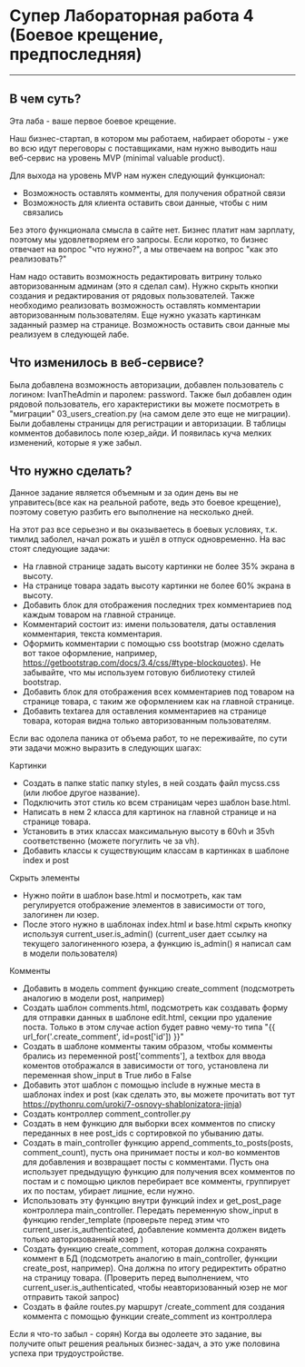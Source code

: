# Супер Лабораторная работа 4 (Боевое крещение, предпоследняя)
___
## В чем суть?
Эта лаба - ваше первое боевое крещение.

Наш бизнес-стартап, в котором мы работаем, набирает обороты - уже во всю идут переговоры с поставщиками, нам нужно выводить наш веб-сервис на уровень MVP (minimal valuable product).

Для выхода на уровень MVP нам нужен следующий функционал:
- Возможность оставлять комменты, для получения обратной связи
- Возможность для клиента оставить свои данные, чтобы с ним связались

Без этого функционала смысла в сайте нет. Бизнес платит нам зарплату, поэтому мы удовлетворяем его запросы.
Если коротко, то бизнес отвечает на вопрос "что нужно?", а мы отвечаем на вопрос "как это реализовать?"

Нам надо оставить возможность редактировать витрину только авторизованным админам (это я сделал сам).
Нужно скрыть кнопки создания и редактирования от рядовых пользователей.
Также необходимо реализовать возможность оставлять комментарии авторизованным пользователям.
Еще нужно указать картинкам заданный размер на странице.
Возможность оставить свои данные мы реализуем в следующей лабе.

## Что изменилось в веб-сервисе?
Была добавлена возможность авторизации, добавлен пользователь с логином: IvanTheAdmin и паролем: password.
Также был добавлен один рядовой пользователь, его характеристики вы можете посмотреть в "миграции" 03_users_creation.py (на самом деле это еще не миграции).
Были добавлены страницы для регистрации и авторизации.
В таблицы комментов добавилось поле юзер_айди.
И появилась куча мелких изменений, которые я уже забыл.

## Что нужно сделать?
Данное задание является объемным и за один день вы не управитесь(все как на реальной работе, ведь это боевое крещение), поэтому советую разбить его выполнение на несколько дней.

На этот раз все серьезно и вы оказываетесь в боевых условиях, т.к. тимлид заболел, начал рожать и ушёл в отпуск одновременно.
На вас стоят следующие задачи:
- На главной странице задать высоту картинки не более 35% экрана в высоту.
- На странице товара задать высоту картинки не более 60% экрана в высоту.
- Добавить блок для отображения последних трех комментариев под каждым товаром на главной странице.
- Комментарий состоит из: имени пользователя, даты оставления комментария, текста комментария.
- Оформить комментарии с помощью css bootstrap (можно сделать вот такое оформление, например, https://getbootstrap.com/docs/3.4/css/#type-blockquotes).
Не забывайте, что мы используем готовую библиотеку стилей bootstrap.
- Добавить блок для отображения всех комментариев под товаром на странице товара, с таким же оформлением как на главной странице.
- Добавить textarea для оставления комментариев на странице товара, которая видна только авторизованным пользователям.

Если вас одолела паника от объема работ, то не переживайте, по сути эти задачи можно выразить в следующих шагах:

Картинки
- Создать в папке static папку styles, в ней создать файл mycss.css (или любое другое название).
- Подключить этот стиль ко всем страницам через шаблон base.html.
- Написать в нем 2 класса для картинок на главной странице и на странице товара.
- Установить в этих классах максимальную высоту в 60vh и 35vh соответственно (можете погуглить че за vh).
- Добавить классы к существующим классам в картинках в шаблоне index и post

Скрыть элементы
- Нужно пойти в шаблон base.html и посмотреть, как там регулируется отображение элементов в зависимости от того, залогинен ли юзер.
- После этого нужно в шаблонах index.html и base.html скрыть кнопку используя current_user.is_admin() (current_user дает ссылку на текущего залогиненного юзера, а функцию is_admin() я написал сам в модели пользователя)

Комменты
- Добавить в модель comment функцию create_comment (подсмотреть аналогию в модели post, например)
- Создать шаблон comments.html, подсмотреть как создавать форму для отправки данных в шаблоне edit.html, секции про удаление поста. Только в этом случае action будет равно чему-то типа "{{ url_for('.create_comment', id=post['id']) }}"
- Создать в шаблоне комменты таким образом, чтобы комменты брались из переменной post['comments'], а textbox для ввода коментов отображался в зависимости от того, установлена ли переменная show_input в True либо в False
- Добавить этот шаблон с помощью include в нужные места в шаблонах index и post (как сделать это, вы можете прочитать вот тут https://pythonru.com/uroki/7-osnovy-shablonizatora-jinja)
- Создать контроллер comment_controller.py
- Создать в нем функцию для выборки всех комментов по списку переданных в нее post_ids с сортировкой по убыванию даты.
- Создать в main_controller функцию append_comments_to_posts(posts, comment_count), пусть она принимает посты и кол-во комментов для добавления и возвращает посты с комментами. Пусть она использует предыдущую функцию для получения всех комментов по постам и с помощью циклов перебирает все комменты, группирует их по постам, убирает лишние, если нужно.
- Использовать эту функцию внутри функций index и get_post_page контроллера main_controller. Передать переменную show_input в функцию render_template (проверьте перед этим что current_user.is_authenticated, добавление коммента должен видеть только авторизованный юзер )
- Создать функцию create_comment, которая должна сохранять коммент в БД (подсмотреть аналогию в main_controller, функции create_post, например). Она должна по итогу редиректить обратно на страницу товара. (Проверить перед выполнением, что current_user.is_authenticated, чтобы неавторизованный юзер не мог отправить такой запрос)
- Создать в файле routes.py маршрут /create_comment для создания коммента с помощью функции create_comment из контроллера

Если я что-то забыл - сорян)
Когда вы одолеете это задание, вы получите опыт решения реальных бизнес-задач, а это уже половина успеха при трудоустройстве.